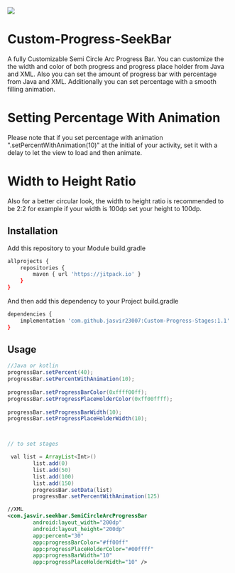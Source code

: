 [![](https://user-images.githubusercontent.com/53420188/127960477-c3caea4d-7559-4d67-9047-82092b938419.jpg)](https://jitpack.io/#jasvir23007/Custom-Progress-Stages)
# Custom-Progress-SeekBar

A fully Customizable Semi Circle Arc Progress Bar.
You can customize the the width and color of both progress and progress place holder from Java and XML.
Also you can set the amount of progress bar with percentage from Java and XML.
Additionally you can set percentage with a smooth filling animation.


# Setting Percentage With Animation
Please note that if you set percentage with animation ".setPercentWithAnimation(10)" at the initial of your activity, set it with a delay to let the view to load and then animate.
# Width to Height Ratio
Also for a better circular look, the width to height ratio is recommended to be 2:2 for example if your width is 100dp set your height to 100dp.

## Installation

Add this repository to your Module build.gradle

```bash
allprojects {
    repositories {
        maven { url 'https://jitpack.io' }
    }
}
```
And then add this dependency to your Project build.gradle

```bash
dependencies {
    implementation 'com.github.jasvir23007:Custom-Progress-Stages:1.1'
}
```

## Usage

```Java
//Java or kotlin
progressBar.setPercent(40);
progressBar.setPercentWithAnimation(10);
        
progressBar.setProgressBarColor(0xffff00ff);
progressBar.setProgressPlaceHolderColor(0xff00ffff);
        
progressBar.setProgressBarWidth(10);
progressBar.setProgressPlaceHolderWidth(10);



// to set stages

 val list = ArrayList<Int>()
        list.add(0)
        list.add(50)
        list.add(100)
        list.add(150)
        progressBar.setData(list)
        progressBar.setPercentWithAnimation(125)
```

```xml
//XML
<com.jasvir.seekbar.SemiCircleArcProgressBar
        android:layout_width="200dp"
        android:layout_height="200dp"
        app:percent="30"
        app:progressBarColor="#ff00ff"
        app:progressPlaceHolderColor="#00ffff"
        app:progressBarWidth="10"
        app:progressPlaceHolderWidth="10" />
```




